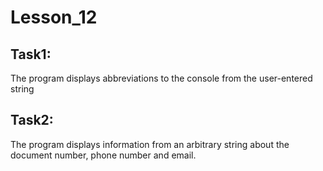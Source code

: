 <h1>Lesson_12</h1>
<h2>Task1:</h2> The program displays abbreviations to the console from the user-entered string
<h2>Task2:</h2> The program displays information from an arbitrary string about the document number, phone number and email.

